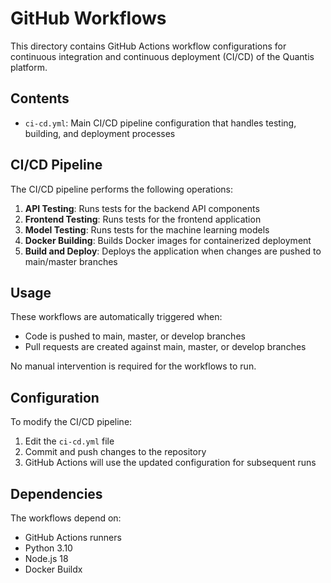 # GitHub Workflows

This directory contains GitHub Actions workflow configurations for continuous integration and continuous deployment (CI/CD) of the Quantis platform.

## Contents

- `ci-cd.yml`: Main CI/CD pipeline configuration that handles testing, building, and deployment processes

## CI/CD Pipeline

The CI/CD pipeline performs the following operations:

1. **API Testing**: Runs tests for the backend API components
2. **Frontend Testing**: Runs tests for the frontend application
3. **Model Testing**: Runs tests for the machine learning models
4. **Docker Building**: Builds Docker images for containerized deployment
5. **Build and Deploy**: Deploys the application when changes are pushed to main/master branches

## Usage

These workflows are automatically triggered when:
- Code is pushed to main, master, or develop branches
- Pull requests are created against main, master, or develop branches

No manual intervention is required for the workflows to run.

## Configuration

To modify the CI/CD pipeline:

1. Edit the `ci-cd.yml` file
2. Commit and push changes to the repository
3. GitHub Actions will use the updated configuration for subsequent runs

## Dependencies

The workflows depend on:
- GitHub Actions runners
- Python 3.10
- Node.js 18
- Docker Buildx
